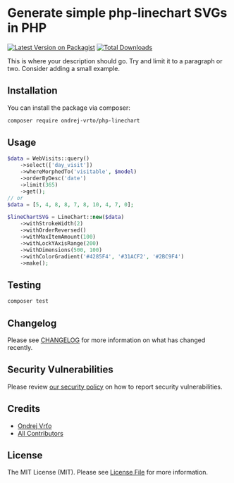 # Generate simple php-linechart SVGs in PHP

[![Latest Version on Packagist](https://img.shields.io/packagist/v/ondrej-vrto/php-linechart.svg?style=flat-square)](https://packagist.org/packages/ondrej-vrto/php-linechart)
[![Total Downloads](https://img.shields.io/packagist/dt/ondrej-vrto/php-linechart.svg?style=flat-square)](https://packagist.org/packages/ondrej-vrto/php-linechart)

This is where your description should go. Try and limit it to a paragraph or two. Consider adding a small example.

## Installation

You can install the package via composer:

```bash
composer require ondrej-vrto/php-linechart
```

## Usage

```php
$data = WebVisits::query()
	->select(['day_visit'])
	->whereMorphedTo('visitable', $model)
	->orderByDesc('date')
	->limit(365)
	->get();
// or
$data = [5, 4, 8, 8, 7, 8, 10, 4, 7, 0];

$lineChartSVG = LineChart::new($data)
    ->withStrokeWidth(2)
	->withOrderReversed()
    ->withMaxItemAmount(100)
	->withLockYAxisRange(200)
    ->withDimensions(500, 100)
	->withColorGradient('#4285F4', '#31ACF2', '#2BC9F4')
	->make();
```

## Testing

```bash
composer test
```

## Changelog

Please see [CHANGELOG](CHANGELOG.md) for more information on what has changed recently.


## Security Vulnerabilities

Please review [our security policy](../../security/policy) on how to report security vulnerabilities.

## Credits

- [Ondrej Vrťo](https://github.com/ondrej-vrto)
- [All Contributors](../../contributors)

## License

The MIT License (MIT). Please see [License File](LICENSE.md) for more information.
